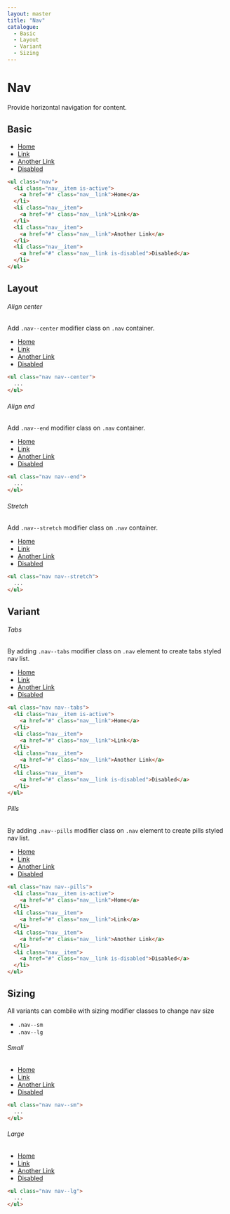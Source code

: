 ```yaml
---
layout: master
title: "Nav"
catalogue:
  - Basic
  - Layout
  - Variant
  - Sizing
---
```


# Nav

Provide horizontal navigation for content.

## Basic

<section class="snippet">
  <div class="snippet__preview">
    <ul class="nav">
      <li class="nav__item is-active">
        <a href="#" class="nav__link">Home</a>
      </li>
      <li class="nav__item">
        <a href="#" class="nav__link">Link</a>
      </li>
      <li class="nav__item">
        <a href="#" class="nav__link">Another Link</a>
      </li>
      <li class="nav__item">
        <a href="#" class="nav__link is-disabled">Disabled</a>
      </li>
    </ul>
  </div>
  <div class="snippet__source">

```html
<ul class="nav">
  <li class="nav__item is-active">
    <a href="#" class="nav__link">Home</a>
  </li>
  <li class="nav__item">
    <a href="#" class="nav__link">Link</a>
  </li>
  <li class="nav__item">
    <a href="#" class="nav__link">Another Link</a>
  </li>
  <li class="nav__item">
    <a href="#" class="nav__link is-disabled">Disabled</a>
  </li>
</ul>
```

  </div>
</section>

## Layout

###### Align center

Add `.nav--center` modifier class on `.nav` container.

<section class="snippet">
  <div class="snippet__preview">
    <ul class="nav nav--center">
      <li class="nav__item is-active">
        <a href="#" class="nav__link">Home</a>
      </li>
      <li class="nav__item">
        <a href="#" class="nav__link">Link</a>
      </li>
      <li class="nav__item">
        <a href="#" class="nav__link">Another Link</a>
      </li>
      <li class="nav__item">
        <a href="#" class="nav__link is-disabled">Disabled</a>
      </li>
    </ul>
  </div>
  <div class="snippet__source">

```html
<ul class="nav nav--center">
  ...
</ul>
```

  </div>
</section>

###### Align end

Add `.nav--end` modifier class on `.nav` container.

<section class="snippet">
  <div class="snippet__preview">
    <ul class="nav nav--end">
      <li class="nav__item is-active">
        <a href="#" class="nav__link">Home</a>
      </li>
      <li class="nav__item">
        <a href="#" class="nav__link">Link</a>
      </li>
      <li class="nav__item">
        <a href="#" class="nav__link">Another Link</a>
      </li>
      <li class="nav__item">
        <a href="#" class="nav__link is-disabled">Disabled</a>
      </li>
    </ul>
  </div>
  <div class="snippet__source">

```html
<ul class="nav nav--end">
  ...
</ul>
```

  </div>
</section>

###### Stretch

Add `.nav--stretch` modifier class on `.nav` container.

<section class="snippet">
  <div class="snippet__preview">
    <ul class="nav nav--stretch">
      <li class="nav__item is-active">
        <a href="#" class="nav__link">Home</a>
      </li>
      <li class="nav__item">
        <a href="#" class="nav__link">Link</a>
      </li>
      <li class="nav__item">
        <a href="#" class="nav__link">Another Link</a>
      </li>
      <li class="nav__item">
        <a href="#" class="nav__link is-disabled">Disabled</a>
      </li>
    </ul>
  </div>
  <div class="snippet__source">

```html
<ul class="nav nav--stretch">
  ...
</ul>
```

  </div>
</section>

## Variant

###### Tabs

By adding `.nav--tabs` modifier class on `.nav` element to create tabs styled nav list.

<section class="snippet">
  <div class="snippet__preview">
    <ul class="nav nav--tabs">
      <li class="nav__item is-active">
        <a href="#" class="nav__link">Home</a>
      </li>
      <li class="nav__item">
        <a href="#" class="nav__link">Link</a>
      </li>
      <li class="nav__item">
        <a href="#" class="nav__link">Another Link</a>
      </li>
      <li class="nav__item">
        <a href="#" class="nav__link is-disabled">Disabled</a>
      </li>
    </ul>
  </div>
  <div class="snippet__source">

```html
<ul class="nav nav--tabs">
  <li class="nav__item is-active">
    <a href="#" class="nav__link">Home</a>
  </li>
  <li class="nav__item">
    <a href="#" class="nav__link">Link</a>
  </li>
  <li class="nav__item">
    <a href="#" class="nav__link">Another Link</a>
  </li>
  <li class="nav__item">
    <a href="#" class="nav__link is-disabled">Disabled</a>
  </li>
</ul>
```

  </div>
</section>

###### Pills

By adding `.nav--pills` modifier class on `.nav` element to create pills styled nav list.

<section class="snippet">
  <div class="snippet__preview">
    <ul class="nav nav--pills">
      <li class="nav__item is-active">
        <a href="#" class="nav__link">Home</a>
      </li>
      <li class="nav__item">
        <a href="#" class="nav__link">Link</a>
      </li>
      <li class="nav__item">
        <a href="#" class="nav__link">Another Link</a>
      </li>
      <li class="nav__item">
        <a href="#" class="nav__link is-disabled">Disabled</a>
      </li>
    </ul>
  </div>
  <div class="snippet__source">

```html
<ul class="nav nav--pills">
  <li class="nav__item is-active">
    <a href="#" class="nav__link">Home</a>
  </li>
  <li class="nav__item">
    <a href="#" class="nav__link">Link</a>
  </li>
  <li class="nav__item">
    <a href="#" class="nav__link">Another Link</a>
  </li>
  <li class="nav__item">
    <a href="#" class="nav__link is-disabled">Disabled</a>
  </li>
</ul>
```

  </div>
</section>

## Sizing

All variants can combile with sizing modifier classes to change nav size

- `.nav--sm`
- `.nav--lg`

###### Small

<section class="snippet">
  <div class="snippet__preview">
    <ul class="nav nav--sm">
      <li class="nav__item">
        <a href="#" class="nav__link">Home</a>
      </li>
      <li class="nav__item">
        <a href="#" class="nav__link">Link</a>
      </li>
      <li class="nav__item">
        <a href="#" class="nav__link">Another Link</a>
      </li>
      <li class="nav__item">
        <a href="#" class="nav__link is-disabled">Disabled</a>
      </li>
    </ul>
  </div>
  <div class="snippet__source">

```html
<ul class="nav nav--sm">
  ...
</ul>
```

  </div>
</section>

###### Large

<section class="snippet">
  <div class="snippet__preview">
    <ul class="nav nav--lg">
      <li class="nav__item">
        <a href="#" class="nav__link">Home</a>
      </li>
      <li class="nav__item">
        <a href="#" class="nav__link">Link</a>
      </li>
      <li class="nav__item">
        <a href="#" class="nav__link">Another Link</a>
      </li>
      <li class="nav__item">
        <a href="#" class="nav__link is-disabled">Disabled</a>
      </li>
    </ul>
  </div>
  <div class="snippet__source">

```html
<ul class="nav nav--lg">
  ...
</ul>
```

  </div>
</section>
